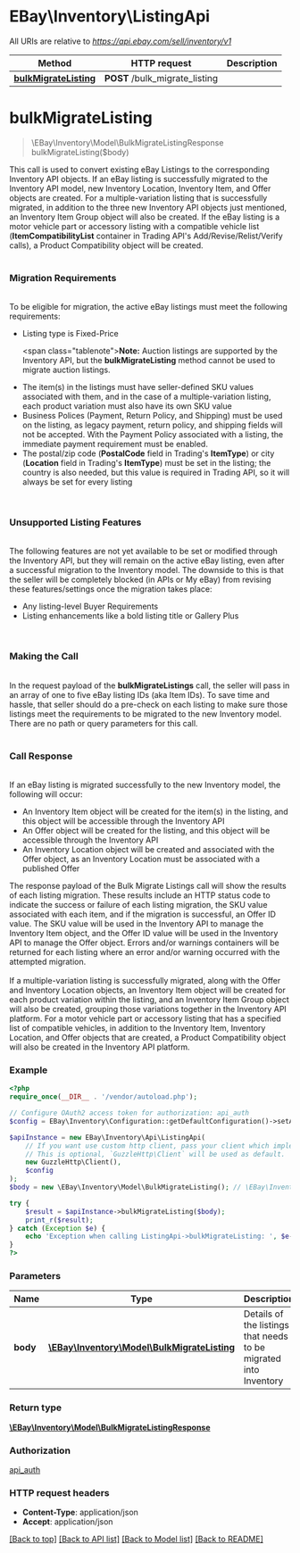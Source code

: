 # EBay\Inventory\ListingApi

All URIs are relative to *https://api.ebay.com/sell/inventory/v1*

Method | HTTP request | Description
------------- | ------------- | -------------
[**bulkMigrateListing**](ListingApi.md#bulkmigratelisting) | **POST** /bulk_migrate_listing | 

# **bulkMigrateListing**
> \EBay\Inventory\Model\BulkMigrateListingResponse bulkMigrateListing($body)



This call is used to convert existing eBay Listings to the corresponding Inventory API objects. If an eBay listing is successfully migrated to the Inventory API model, new Inventory Location, Inventory Item, and Offer objects are created. For a multiple-variation listing that is successfully migrated, in addition to the three new Inventory API objects just mentioned, an Inventory Item Group object will also be created. If the eBay listing is a motor vehicle part or accessory listing with a compatible vehicle list (<strong>ItemCompatibilityList</strong> container in Trading API's Add/Revise/Relist/Verify calls), a Product Compatibility object will be created.<br/><br/><h3>Migration Requirements</h3><br/>To be eligible for migration, the active eBay listings must meet the following requirements:<ul><li>Listing type is Fixed-Price<p><span class=\"tablenote\"><strong>Note:</strong> Auction listings are supported by the Inventory API, but the <b>bulkMigrateListing</b> method cannot be used to migrate auction listings.</span></p></li><li>The item(s) in the listings must have seller-defined SKU values associated with them, and in the case of a multiple-variation listing, each product variation must also have its own SKU value</li><li>Business Polices (Payment, Return Policy, and Shipping) must be used on the listing, as legacy payment, return policy, and shipping fields will not be accepted. With the Payment Policy associated with a listing, the immediate payment requirement must be enabled.</li><li>The postal/zip code (<strong>PostalCode</strong> field in Trading's <strong>ItemType</strong>) or city (<strong>Location</strong> field in Trading's <strong>ItemType</strong>) must be set in the listing; the country is also needed, but this value is required in Trading API, so it will always be set for every listing</li></ul><br /><h3>Unsupported Listing Features</h3><br/>The following features are not yet available to be set or modified through the Inventory API, but they will remain on the active eBay listing, even after a successful migration to the Inventory model. The downside to this is that the seller will be completely blocked (in APIs or My eBay) from revising these features/settings once the migration takes place:<ul><li>Any listing-level Buyer Requirements</li><li>Listing enhancements like a bold listing title or Gallery Plus</li></ul><br /><h3>Making the Call</h3><br/>In the request payload of the <strong>bulkMigrateListings</strong> call, the seller will pass in an array of one to five eBay listing IDs (aka Item IDs). To save time and hassle, that seller should do a pre-check on each listing to make sure those listings meet the requirements to be migrated to the new Inventory model. There are no path or query parameters for this call.<br/><br/><h3>Call Response</h3><br/>If an eBay listing is migrated successfully to the new Inventory model, the following will occur:<ul><li>An Inventory Item object will be created for the item(s) in the listing, and this object will be accessible through the Inventory API</li><li>An Offer object will be created for the listing, and this object will be accessible through the Inventory API</li><li>An Inventory Location object will be created and associated with the Offer object, as an Inventory Location must be associated with a published Offer</li></ul>The response payload of the Bulk Migrate Listings call will show the results of each listing migration. These results include an HTTP status code to indicate the success or failure of each listing migration, the SKU value associated with each item, and if the migration is successful, an Offer ID value. The SKU value will be used in the Inventory API to manage the Inventory Item object, and the Offer ID value will be used in the Inventory API to manage the Offer object. Errors and/or warnings containers will be returned for each listing where an error and/or warning occurred with the attempted migration.<br/><br/>If a multiple-variation listing is successfully migrated, along with the Offer and Inventory Location objects, an Inventory Item object will be created for each product variation within the listing, and an Inventory Item Group object will also be created, grouping those variations together in the Inventory API platform. For a motor vehicle part or accessory listing that has a specified list of compatible vehicles, in addition to the Inventory Item, Inventory Location, and Offer objects that are created, a Product Compatibility object will also be created in the Inventory API platform.

### Example
```php
<?php
require_once(__DIR__ . '/vendor/autoload.php');

// Configure OAuth2 access token for authorization: api_auth
$config = EBay\Inventory\Configuration::getDefaultConfiguration()->setAccessToken('YOUR_ACCESS_TOKEN');

$apiInstance = new EBay\Inventory\Api\ListingApi(
    // If you want use custom http client, pass your client which implements `GuzzleHttp\ClientInterface`.
    // This is optional, `GuzzleHttp\Client` will be used as default.
    new GuzzleHttp\Client(),
    $config
);
$body = new \EBay\Inventory\Model\BulkMigrateListing(); // \EBay\Inventory\Model\BulkMigrateListing | Details of the listings that needs to be migrated into Inventory

try {
    $result = $apiInstance->bulkMigrateListing($body);
    print_r($result);
} catch (Exception $e) {
    echo 'Exception when calling ListingApi->bulkMigrateListing: ', $e->getMessage(), PHP_EOL;
}
?>
```

### Parameters

Name | Type | Description  | Notes
------------- | ------------- | ------------- | -------------
 **body** | [**\EBay\Inventory\Model\BulkMigrateListing**](../Model/BulkMigrateListing.md)| Details of the listings that needs to be migrated into Inventory |

### Return type

[**\EBay\Inventory\Model\BulkMigrateListingResponse**](../Model/BulkMigrateListingResponse.md)

### Authorization

[api_auth](../../README.md#api_auth)

### HTTP request headers

 - **Content-Type**: application/json
 - **Accept**: application/json

[[Back to top]](#) [[Back to API list]](../../README.md#documentation-for-api-endpoints) [[Back to Model list]](../../README.md#documentation-for-models) [[Back to README]](../../README.md)

